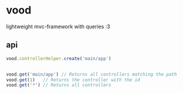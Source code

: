 vood
====

lightweight mvc-framework with queries :3

api
---
```js
vood.controllerHelper.create('main/app')


vood.get('main/app') // Returns all controllers matching the path
vood.get(1)   // Returns the controller with the id
vood.get('*') // Returns all controllers
```
